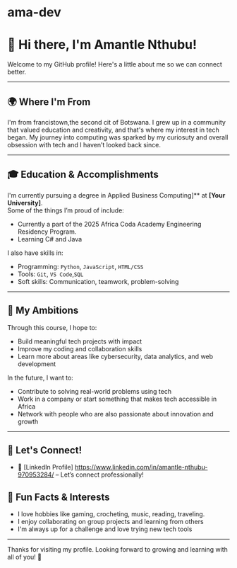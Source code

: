 # ama-dev
# 👋 Hi there, I'm Amantle Nthubu!

Welcome to my GitHub profile! Here's a little about me so we can connect better.

---

## 🌍 Where I'm From

I'm from francistown,the second cit of Botswana. I grew up in a community that valued education and creativity, and that's where my interest in tech began. My journey into computing was sparked by my curiosuty and overall obsession with tech and I haven’t looked back since.

---

## 🎓 Education & Accomplishments

I'm currently pursuing a degree in Applied Business Computing]** at **[Your University]**.  
Some of the things I’m proud of include:
- Currently a part of the 2025 Africa Coda Academy Engineering Residency Program.
- Learning C# and Java

I also have skills in:
- Programming: `Python`, `JavaScript`, `HTML/CSS`
- Tools: `Git`, `VS Code`,`SQL`
- Soft skills: Communication, teamwork, problem-solving

---

## 🚀 My Ambitions

Through this course, I hope to:
- Build meaningful tech projects with impact
- Improve my coding and collaboration skills
- Learn more about areas like cybersecurity, data analytics, and web development

In the future, I want to:
- Contribute to solving real-world problems using tech
- Work in a company or start something that makes tech accessible in Africa
- Network with people who are also passionate about innovation and growth

---

## 🤝 Let's Connect!

- 🔗 [LinkedIn Profile] https://www.linkedin.com/in/amantle-nthubu-970953284/ – Let’s connect professionally!

## 🧩 Fun Facts & Interests

- I love hobbies like gaming, crocheting, music, reading, traveling.
- I enjoy collaborating on group projects and learning from others
- I'm always up for a challenge and love trying new tech tools

---

Thanks for visiting my profile. Looking forward to growing and learning with all of you! 🌱
